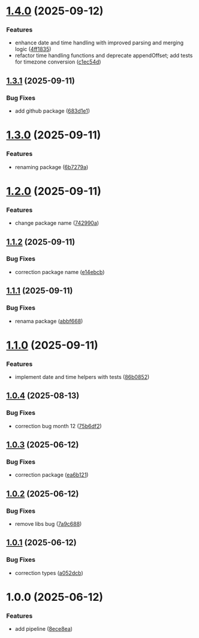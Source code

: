 # [1.4.0](https://github.com/joelsonm/date-helper-kit/compare/v1.3.1...v1.4.0) (2025-09-12)


### Features

* enhance date and time handling with improved parsing and merging logic ([4ff1835](https://github.com/joelsonm/date-helper-kit/commit/4ff1835e3c2e38dd193aa28a05a35d851fe7a135))
* refactor time handling functions and deprecate appendOffset; add tests for timezone conversion ([c1ec54d](https://github.com/joelsonm/date-helper-kit/commit/c1ec54d527601910e03a1c49c1b7acd3e0bb3f46))

## [1.3.1](https://github.com/joelsonm/date-helper-kit/compare/v1.3.0...v1.3.1) (2025-09-11)


### Bug Fixes

* add github package ([683d1e1](https://github.com/joelsonm/date-helper-kit/commit/683d1e1a83da5c7364d03bb6b06688e3d37407e4))

# [1.3.0](https://github.com/joelsonm/date-kit/compare/v1.2.0...v1.3.0) (2025-09-11)


### Features

* renaming package ([6b7279a](https://github.com/joelsonm/date-kit/commit/6b7279a10bb1c6ab1fb0f54c34c6a56cfded656b))

# [1.2.0](https://github.com/joelsonm/date-helpers/compare/v1.1.2...v1.2.0) (2025-09-11)


### Features

* change package name ([742990a](https://github.com/joelsonm/date-helpers/commit/742990a191541a6a34f209fc70d7db7cb24c511e))

## [1.1.2](https://github.com/joelsonm/date-helpers/compare/v1.1.1...v1.1.2) (2025-09-11)


### Bug Fixes

* correction package name ([e14ebcb](https://github.com/joelsonm/date-helpers/commit/e14ebcbbe75d0a413913749ab42be6949e0077ed))

## [1.1.1](https://github.com/joelsonm/date-append-offset/compare/v1.1.0...v1.1.1) (2025-09-11)


### Bug Fixes

* renama package ([abbf668](https://github.com/joelsonm/date-append-offset/commit/abbf6689f9a06dc090f5390d65faf37077c349d7))

# [1.1.0](https://github.com/joelsonm/date-append-offset/compare/v1.0.4...v1.1.0) (2025-09-11)


### Features

* implement date and time helpers with tests ([86b0852](https://github.com/joelsonm/date-append-offset/commit/86b08528bed3d0bacf3b1555e9a7f536ba62c330))

## [1.0.4](https://github.com/joelsonm/date-append-offset/compare/v1.0.3...v1.0.4) (2025-08-13)


### Bug Fixes

* correction bug month 12 ([75b6df2](https://github.com/joelsonm/date-append-offset/commit/75b6df22bd10d5189bfebf02b72971e5bffd0756))

## [1.0.3](https://github.com/joelsonm/date-append-offset/compare/v1.0.2...v1.0.3) (2025-06-12)


### Bug Fixes

* correction package ([ea6b121](https://github.com/joelsonm/date-append-offset/commit/ea6b12161753d310e5fd235d2b67b1ee4c15fdc4))

## [1.0.2](https://github.com/joelsonm/date-append-offset/compare/v1.0.1...v1.0.2) (2025-06-12)


### Bug Fixes

* remove libs bug ([7a9c688](https://github.com/joelsonm/date-append-offset/commit/7a9c68810343b546324ecda2444a50b009f126ed))

## [1.0.1](https://github.com/joelsonm/date-append-offset/compare/v1.0.0...v1.0.1) (2025-06-12)


### Bug Fixes

* correction types ([a052dcb](https://github.com/joelsonm/date-append-offset/commit/a052dcb2a7224d487a3569750004c803874e0099))

# 1.0.0 (2025-06-12)


### Features

* add pipeline ([8ece8ea](https://github.com/joelsonm/date-append-offset/commit/8ece8eabc837bc04a63d33f26ea86702f5a3d72a))
